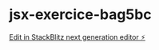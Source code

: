 # jsx-exercice-bag5bc

[Edit in StackBlitz next generation editor ⚡️](https://stackblitz.com/~/github.com/gauvrit/jsx-exercice-bag5bc)